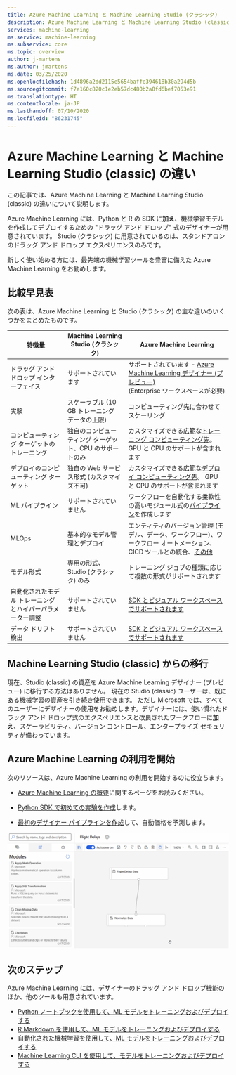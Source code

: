 ```yaml
---
title: Azure Machine Learning と Machine Learning Studio (クラシック)
description: Azure Machine Learning と Machine Learning Studio (classic) の違い
services: machine-learning
ms.service: machine-learning
ms.subservice: core
ms.topic: overview
author: j-martens
ms.author: jmartens
ms.date: 03/25/2020
ms.openlocfilehash: 1d4896a2dd2115e5654baffe394618b30a294d5b
ms.sourcegitcommit: f7e160c820c1e2eb57dc480b2a8fd6bef7053e91
ms.translationtype: HT
ms.contentlocale: ja-JP
ms.lasthandoff: 07/10/2020
ms.locfileid: "86231745"
---
```

# <a name="azure-machine-learning-vs-machine-learning-studio-classic"></a>Azure Machine Learning と Machine Learning Studio (classic) の違い

この記事では、Azure Machine Learning と Machine Learning Studio (classic) の違いについて説明します。 

Azure Machine Learning には、Python と R の SDK に**加え**、機械学習モデルを作成してデプロイするための "ドラッグ アンド ドロップ" 式のデザイナーが用意されています。 Studio (クラシック) に用意されているのは、スタンドアロンのドラッグ アンド ドロップ エクスペリエンスのみです。

新しく使い始める方には、最先端の機械学習ツールを豊富に備えた Azure Machine Learning をお勧めします。

## <a name="quick-comparison"></a>比較早見表

次の表は、Azure Machine Learning と Studio (クラシック) の主な違いのいくつかをまとめたものです。

| 特徴量 | Machine Learning Studio (クラシック) | Azure Machine Learning |
|---| --- | --- |
| ドラッグ アンド ドロップ インターフェイス | サポートされています | サポートされています - [Azure Machine Learning デザイナー (プレビュー)](concept-designer.md) <br/>(Enterprise ワークスペースが必要) | 
| 実験 | スケーラブル (10 GB トレーニング データの上限) | コンピューティング先に合わせてスケーリング |
| コンピューティング ターゲットのトレーニング | 独自のコンピューティング ターゲット、CPU のサポートのみ | カスタマイズできる広範な[トレーニング コンピューティング先](concept-compute-target.md#train)。 GPU と CPU のサポートが含まれます | 
| デプロイのコンピューティング ターゲット | 独自の Web サービス形式 (カスタマイズ不可) | カスタマイズできる広範な[デプロイ コンピューティング先](concept-compute-target.md#deploy)。 GPU と CPU のサポートが含まれます |
| ML パイプライン | サポートされていません | ワークフローを自動化する柔軟性の高いモジュール式の[パイプライン](concept-ml-pipelines.md)を作成します |
| MLOps | 基本的なモデル管理とデプロイ | エンティティのバージョン管理 (モデル、データ、ワークフロー)、ワークフロー オートメーション、CICD ツールとの統合、[その他](concept-model-management-and-deployment.md) |
| モデル形式 | 専用の形式、Studio (クラシック) のみ | トレーニング ジョブの種類に応じて複数の形式がサポートされます |
| 自動化されたモデル トレーニングとハイパーパラメーター調整 |  サポートされていません | [SDK とビジュアル ワークスペースでサポートされます](concept-automated-ml.md) | 
| データ ドリフト検出 | サポートされていません | [SDK とビジュアル ワークスペースでサポートされます](how-to-monitor-datasets.md) |


## <a name="migrate-from-machine-learning-studio-classic"></a>Machine Learning Studio (classic) からの移行

現在、Studio (classic) の資産を Azure Machine Learning デザイナー (プレビュー) に移行する方法はありません。 現在の Studio (classic) ユーザーは、既にある機械学習の資産を引き続き使用できます。 ただし Microsoft では、すべてのユーザーにデザイナーの使用をお勧めします。デザイナーには、使い慣れたドラッグ アンド ドロップ式のエクスペリエンスと改良されたワークフローに**加え**、スケーラビリティ、バージョン コントロール、エンタープライズ セキュリティが備わっています。

## <a name="get-started-with-azure-machine-learning"></a>Azure Machine Learning の利用を開始

次のリソースは、Azure Machine Learning の利用を開始するのに役立ちます。 

- [Azure Machine Learning の概要](overview-what-is-azure-ml.md)に関するページをお読みください。

- [Python SDK で初めての実験を作成](tutorial-1st-experiment-sdk-setup.md)します。

- [最初のデザイナー パイプラインを作成](tutorial-designer-automobile-price-train-score.md)して、自動価格を予測します。

![Azure Machine Learning デザイナーの例](media/concept-designer/designer-drag-and-drop.gif)

## <a name="next-steps"></a>次のステップ

Azure Machine Learning には、デザイナーのドラッグ アンド ドロップ機能のほか、他のツールも用意されています。  
  + [Python ノートブックを使用して、ML モデルをトレーニングおよびデプロイする](tutorial-1st-experiment-sdk-setup.md)
  + [R Markdown を使用して、ML モデルをトレーニングおよびデプロイする](tutorial-1st-r-experiment.md) 
  + [自動化された機械学習を使用して、ML モデルをトレーニングおよびデプロイする](tutorial-first-experiment-automated-ml.md)  
  + [Machine Learning CLI を使用して、モデルをトレーニングおよびデプロイする](tutorial-train-deploy-model-cli.md)

